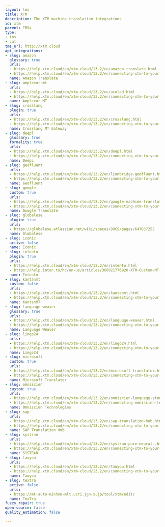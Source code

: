 ```yaml
---
layout: tms
title: XTM
description: The XTM machine translation integrations
id: xtm
parent: TMSs
type:
- tms
- cat
tms_url: http://xtm.cloud
api_integrations:
- slug: amazon
  glossary: true
  urls:
  - https://help.xtm.cloud/en/xtm-cloud/13.2/en/amazon-translate.html
  - https://help.xtm.cloud/en/xtm-cloud/13.2/en/connecting-xtm-to-your-amazon-translate-mt-engine.html
  name: Amazon Translate
- slug: amplexor-mt
  urls:
  - https://help.xtm.cloud/en/xtm-cloud/13.2/en/acolad.html
  - https://help.xtm.cloud/en/xtm-cloud/13.2/en/connecting-xtm-to-your-acolad-mt-engine.html
  name: Amplexor MT
- slug: crosslang
  plugin: true
  urls:
  - https://help.xtm.cloud/en/xtm-cloud/13.2/en/crosslang.html
  - https://help.xtm.cloud/en/xtm-cloud/13.2/en/connecting-xtm-to-your-crosslang-mt-engine.html
  name: Crosslang MT Gateway
- slug: deepl
  glossary: true
  formality: true
  urls:
  - https://help.xtm.cloud/en/xtm-cloud/13.2/en/deepl.html
  - https://help.xtm.cloud/en/xtm-cloud/13.2/en/connecting-xtm-to-your-deepl-translator-mt-engine.html
  name: DeepL
- slug: geofluent
  urls:
  - https://help.xtm.cloud/en/xtm-cloud/13.2/en/lionbridge-geofluent.html
  - https://help.xtm.cloud/en/xtm-cloud/13.2/en/connecting-xtm-to-your-lionbridge-geofluent-mt-engine.html
  name: Geofluent
- slug: google
  custom: true
  urls:
  - https://help.xtm.cloud/en/xtm-cloud/13.2/en/google-machine-translation.html
  - https://help.xtm.cloud/en/xtm-cloud/13.2/en/connecting-xtm-to-your-google-translate-mt-engine.html
  name: Google Translate
- slug: globalese
  plugin: true
  urls:
  - https://globalese.atlassian.net/wiki/spaces/DOCS/pages/647037255
  name: Globalese
- slug: iconic
  active: false
  name: Iconic
- slug: intento
  plugin: true
  urls:
  - https://help.xtm.cloud/en/xtm-cloud/13.2/en/intento.html
  - https://help.inten.to/hc/en-us/articles/360021776920-XTM-Custom-MT-for-Intento-Quick-Guide
  name: Intento
- slug: kantanmt
  custom: false
  urls:
  - https://help.xtm.cloud/en/xtm-cloud/13.2/en/kantanmt.html
  - https://help.xtm.cloud/en/xtm-cloud/13.2/en/connecting-xtm-to-your-kantanmt-engine.html
  name: KantanMT
- slug: language-weaver
  glossary: true
  urls:
  - https://help.xtm.cloud/en/xtm-cloud/13.2/en/language-weaver.html
  - https://help.xtm.cloud/en/xtm-cloud/13.2/en/connecting-xtm-to-your-language-weaver-mt-engine.html
  name: Language Weaver
- slug: lingo24
  urls:
  - https://help.xtm.cloud/en/xtm-cloud/13.2/en/lingo24.html
  - https://help.xtm.cloud/en/xtm-cloud/13.2/en/connecting-xtm-to-your-lingo24-mt-engine.html
  name: Lingo24
- slug: microsoft
  custom: true
  urls:
  - https://help.xtm.cloud/en/xtm-cloud/13.2/en/microsoft-translator.html
  - https://help.xtm.cloud/en/xtm-cloud/13.2/en/connecting-xtm-to-your-microsoft-translator-mt-engine.html
  name: Microsoft Translator
- slug: omniscien
  custom: true
  urls:
  - https://help.xtm.cloud/en/xtm-cloud/13.2/en/omniscien-language-studio.html
  - https://help.xtm.cloud/en/xtm-cloud/13.2/en/connecting-omniscien-technologies-language-studio-mt-engine.html
  name: Omniscien Technologies
- slug: sap
  urls:
  - https://help.xtm.cloud/en/xtm-cloud/13.2/en/sap-translation-hub.html
  - https://help.xtm.cloud/en/xtm-cloud/13.2/en/connecting-xtm-to-your-sap-translation-hub-mt-engine.html
  name: SAP Translation Hub
- slug: systran
  urls:
  - https://help.xtm.cloud/en/xtm-cloud/13.2/en/systran-pure-neural-.html
  - https://help.xtm.cloud/en/xtm-cloud/13.2/en/connecting-xtm-to-your-systran-pure-neural-mt-engine.html
  name: SYSTRAN
- slug: tauyou
  urls:
  - https://help.xtm.cloud/en/xtm-cloud/13.2/en/tauyou.html
  - https://help.xtm.cloud/en/xtm-cloud/13.2/en/connecting-xtm-to-your-tauyou-mt-engine.html
  name: Tauyou
- slug: textra
  active: false
  urls:
  - https://mt-auto-minhon-mlt.ucri.jgn-x.jp/tool/xtm/edit/
  name: TexTra
fuzzy_repair: true
open-source: false
quality_estimation: false

---
```


